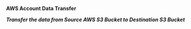 **AWS Account Data Transfer**

***Transfer the data from Source AWS S3 Bucket to Destination S3 Bucket***
